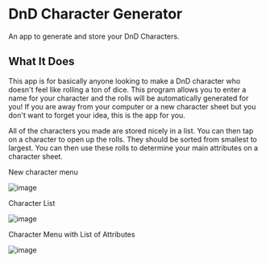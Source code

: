 # DnD Character Generator

An app to generate and store your DnD Characters.

## What It Does

This app is for basically anyone looking to make a DnD character who doesn't feel like rolling a ton of dice. This program allows you to enter a name for your character and the rolls will be automatically generated for you! If you are away from your computer or a new character sheet but you don't want to forget your idea, this is the app for you.


All of the characters you made are stored nicely in a list. You can then tap on a character to open up the rolls. They should be sorted from smallest to largest. You can then use these rolls to determine your main attributes on a character sheet.


New character menu

![image](https://user-images.githubusercontent.com/104210692/192415481-92feda0f-84fd-4e6b-901b-b6c85fed661d.png)



Character List

![image](https://user-images.githubusercontent.com/104210692/192415908-3d0aeb32-abee-460e-98a2-22eb8bed19d1.png)



Character Menu with List of Attributes

![image](https://user-images.githubusercontent.com/104210692/192416099-ad84a9c9-fc5d-4bcd-94a0-8c90073ad700.png)
